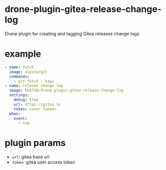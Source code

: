 # drone-plugin-gitea-release-change-log
Drone plugin for creating and tagging Gitea releases change logs

# example
```yaml
- name: fetch
  image: alpine/git
  commands:
    - git fetch --tags
- name: release change log
  image: hb0730/drone-plugin-gitea-release-change-log
  settings:
    debug: true
    url: https://gitea.io
    token: <user token>
  when:
    event:
      - tag 
```
# plugin params
* `url`: gitea base url
* `token`: gitea user access token